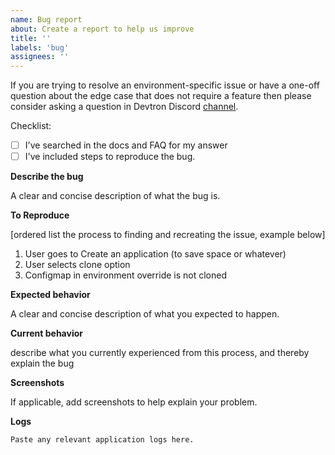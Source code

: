 ```yaml
---
name: Bug report
about: Create a report to help us improve
title: ''
labels: 'bug'
assignees: ''
---
```


If you are trying to resolve an environment-specific issue or have a one-off question about the edge case that does not require a feature then please consider asking a question in Devtron Discord [channel](https://discord.gg/jsRG5qx2gp).

Checklist:

* [ ] I've searched in the docs and FAQ for my answer
* [ ] I've included steps to reproduce the bug.

**Describe the bug**

A clear and concise description of what the bug is.

**To Reproduce**

[ordered list the process to finding and recreating the issue, example below]

1. User goes to Create an application (to save space or whatever)
2. User selects clone option 
3. Configmap in environment override is not cloned

**Expected behavior**

A clear and concise description of what you expected to happen.

**Current behavior** 

describe what you currently experienced from this process, and thereby explain the bug

**Screenshots**

If applicable, add screenshots to help explain your problem.

**Logs**
 
```
Paste any relevant application logs here.
```